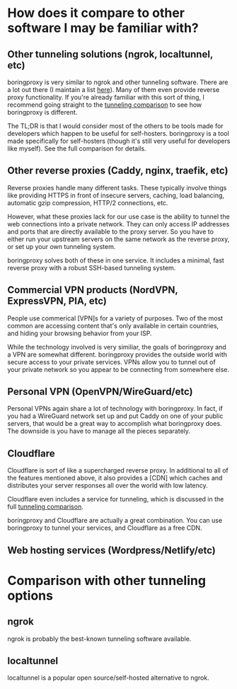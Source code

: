# How does it compare to other software I may be familiar with?

## Other tunneling solutions (ngrok, localtunnel, etc)

boringproxy is very similar to ngrok and other tunneling software. There are a
lot out there (I maintain a list [here][0]). Many of them even provide reverse
proxy functionality. If you're already familiar with this sort of thing, I
recommend going straight to the [tunneling comparison] to see how boringproxy is
different.

The TL;DR is that I would consider most of the others to be tools
made for developers which happen to be useful for self-hosters.  boringproxy is
a tool made specifically for self-hosters (though it's still very useful for
developers like myself). See the full comparison for details.

[tunneling comparison]: #tunnel-comparison

[0]: https://github.com/anderspitman/awesome-tunneling


## Other reverse proxies (Caddy, nginx, traefik, etc)

Reverse proxies handle many different tasks. These typically involve things
like providing HTTPS in front of insecure servers, caching, load balancing,
automatic gzip compression, HTTP/2 connections, etc.

However, what these proxies lack for our use case is the ability to tunnel the
web connections into a private network. They can only access IP addresses and
ports that are directly available to the proxy server. So you have to either
run your upstream servers on the same network as the reverse proxy, or set up
your own tunneling system.

boringproxy solves both of these in one service. It includes a minimal, fast
reverse proxy with a robust SSH-based tunneling system.

## Commercial VPN products (NordVPN, ExpressVPN, PIA, etc)

People use commerical [VPN]s for a variety of purposes. Two of the most common
are accessing content that's only available in certain countries, and hiding
your browsing behavior from your ISP.

While the technology involved is very similiar, the goals of boringproxy and
a VPN are somewhat different. boringproxy provides the outside world with
secure access to your private services. VPNs allow you to tunnel out of your
private network so you appear to be connecting from somewhere else.


## Personal VPN (OpenVPN/WireGuard/etc)

Personal VPNs again share a lot of technology with boringproxy. In fact,
if you had a WireGuard network set up and put Caddy on one of your public
servers, that would be a great way to accomplish what boringproxy does. The
downside is you have to manage all the pieces separately.


## Cloudflare

Cloudflare is sort of like a supercharged reverse proxy. In additional to all
of the features mentioned above, it also provides a [CDN] which caches and
distributes your server responses all over the world with low latency.

Cloudflare even includes a service for tunneling, which is discussed in the
full [tunneling comparison].

boringproxy and Cloudflare are actually a great combination. You can use
boringproxy to tunnel your services, and Cloudflare as a free CDN.


## Web hosting services (Wordpress/Netlify/etc)


# Comparison with other tunneling options <a name='tunnel-comparison'></a>


## ngrok

ngrok is probably the best-known tunneling software available.

## localtunnel

localtunnel is a popular open source/self-hosted alternative to ngrok.

